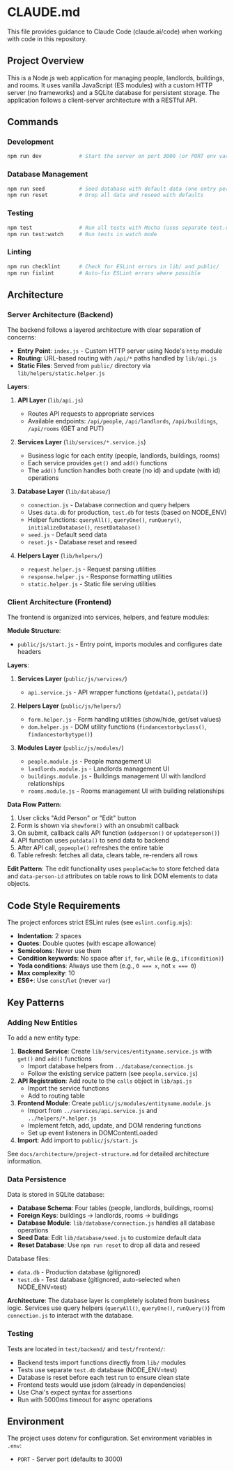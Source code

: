 # CLAUDE.md

This file provides guidance to Claude Code (claude.ai/code) when working with code in this repository.

## Project Overview

This is a Node.js web application for managing people, landlords, buildings, and rooms. It uses vanilla JavaScript (ES modules) with a custom HTTP server (no frameworks) and a SQLite database for persistent storage. The application follows a client-server architecture with a RESTful API.

## Commands

### Development
```bash
npm run dev            # Start the server on port 3000 (or PORT env variable)
```

### Database Management
```bash
npm run seed           # Seed database with default data (one entry per entity)
npm run reset          # Drop all data and reseed with defaults
```

### Testing
```bash
npm test               # Run all tests with Mocha (uses separate test.db)
npm run test:watch     # Run tests in watch mode
```

### Linting
```bash
npm run checklint      # Check for ESLint errors in lib/ and public/
npm run fixlint        # Auto-fix ESLint errors where possible
```

## Architecture

### Server Architecture (Backend)

The backend follows a layered architecture with clear separation of concerns:

- **Entry Point**: `index.js` - Custom HTTP server using Node's `http` module
- **Routing**: URL-based routing with `/api/*` paths handled by `lib/api.js`
- **Static Files**: Served from `public/` directory via `lib/helpers/static.helper.js`

**Layers**:
1. **API Layer** (`lib/api.js`)
   - Routes API requests to appropriate services
   - Available endpoints: `/api/people`, `/api/landlords`, `/api/buildings`, `/api/rooms` (GET and PUT)

2. **Services Layer** (`lib/services/*.service.js`)
   - Business logic for each entity (people, landlords, buildings, rooms)
   - Each service provides `get()` and `add()` functions
   - The `add()` function handles both create (no id) and update (with id) operations

3. **Database Layer** (`lib/database/`)
   - `connection.js` - Database connection and query helpers
   - Uses `data.db` for production, `test.db` for tests (based on NODE_ENV)
   - Helper functions: `queryAll()`, `queryOne()`, `runQuery()`, `initializeDatabase()`, `resetDatabase()`
   - `seed.js` - Default seed data
   - `reset.js` - Database reset and reseed

4. **Helpers Layer** (`lib/helpers/`)
   - `request.helper.js` - Request parsing utilities
   - `response.helper.js` - Response formatting utilities
   - `static.helper.js` - Static file serving utilities

### Client Architecture (Frontend)

The frontend is organized into services, helpers, and feature modules:

**Module Structure**:
- `public/js/start.js` - Entry point, imports modules and configures date headers

**Layers**:
1. **Services Layer** (`public/js/services/`)
   - `api.service.js` - API wrapper functions (`getdata()`, `putdata()`)

2. **Helpers Layer** (`public/js/helpers/`)
   - `form.helper.js` - Form handling utilities (show/hide, get/set values)
   - `dom.helper.js` - DOM utility functions (`findancestorbyclass()`, `findancestorbytype()`)

3. **Modules Layer** (`public/js/modules/`)
   - `people.module.js` - People management UI
   - `landlords.module.js` - Landlords management UI
   - `buildings.module.js` - Buildings management UI with landlord relationships
   - `rooms.module.js` - Rooms management UI with building relationships

**Data Flow Pattern**:
1. User clicks "Add Person" or "Edit" button
2. Form is shown via `showform()` with an onsubmit callback
3. On submit, callback calls API function (`addperson()` or `updateperson()`)
4. API function uses `putdata()` to send data to backend
5. After API call, `gopeople()` refreshes the entire table
6. Table refresh: fetches all data, clears table, re-renders all rows

**Edit Pattern**: The edit functionality uses `peopleCache` to store fetched data and `data-person-id` attributes on table rows to link DOM elements to data objects.

## Code Style Requirements

The project enforces strict ESLint rules (see `eslint.config.mjs`):
- **Indentation**: 2 spaces
- **Quotes**: Double quotes (with escape allowance)
- **Semicolons**: Never use them
- **Condition keywords**: No space after `if`, `for`, `while` (e.g., `if(condition)`)
- **Yoda conditions**: Always use them (e.g., `0 === x`, not `x === 0`)
- **Max complexity**: 10
- **ES6+**: Use `const`/`let` (never `var`)

## Key Patterns

### Adding New Entities

To add a new entity type:

1. **Backend Service**: Create `lib/services/entityname.service.js` with `get()` and `add()` functions
   - Import database helpers from `../database/connection.js`
   - Follow the existing service pattern (see `people.service.js`)
2. **API Registration**: Add route to the `calls` object in `lib/api.js`
   - Import the service functions
   - Add to routing table
3. **Frontend Module**: Create `public/js/modules/entityname.module.js`
   - Import from `../services/api.service.js` and `../helpers/*.helper.js`
   - Implement fetch, add, update, and DOM rendering functions
   - Set up event listeners in DOMContentLoaded
4. **Import**: Add import to `public/js/start.js`

See `docs/architecture/project-structure.md` for detailed architecture information.

### Data Persistence

Data is stored in SQLite database:
- **Database Schema**: Four tables (people, landlords, buildings, rooms)
- **Foreign Keys**: buildings → landlords, rooms → buildings
- **Database Module**: `lib/database/connection.js` handles all database operations
- **Seed Data**: Edit `lib/database/seed.js` to customize default data
- **Reset Database**: Use `npm run reset` to drop all data and reseed

Database files:
- `data.db` - Production database (gitignored)
- `test.db` - Test database (gitignored, auto-selected when NODE_ENV=test)

**Architecture**: The database layer is completely isolated from business logic. Services use query helpers (`queryAll()`, `queryOne()`, `runQuery()`) from `connection.js` to interact with the database.

### Testing

Tests are located in `test/backend/` and `test/frontend/`:
- Backend tests import functions directly from `lib/` modules
- Tests use separate `test.db` database (NODE_ENV=test)
- Database is reset before each test run to ensure clean state
- Frontend tests would use jsdom (already in dependencies)
- Use Chai's expect syntax for assertions
- Run with 5000ms timeout for async operations

## Environment

The project uses dotenv for configuration. Set environment variables in `.env`:
- `PORT` - Server port (defaults to 3000)
